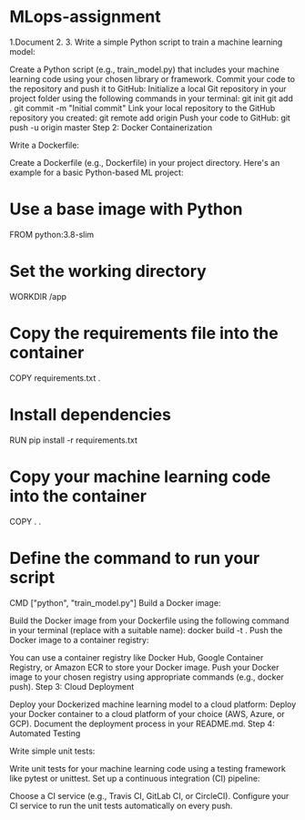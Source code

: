 # MLops-assignment
1.Document 2. 3. Write a simple Python script to train a machine learning model:

Create a Python script (e.g., train_model.py) that includes your machine learning code using your chosen library or framework.
Commit your code to the repository and push it to GitHub:
Initialize a local Git repository in your project folder using the following commands in your terminal:
git init
git add .
git commit -m "Initial commit"
Link your local repository to the GitHub repository you created:
git remote add origin <GitHub Repository URL>
Push your code to GitHub:
git push -u origin master
Step 2: Docker Containerization

Write a Dockerfile:

Create a Dockerfile (e.g., Dockerfile) in your project directory. Here's an example for a basic Python-based ML project:

# Use a base image with Python
FROM python:3.8-slim

# Set the working directory
WORKDIR /app

# Copy the requirements file into the container
COPY requirements.txt .

# Install dependencies
RUN pip install -r requirements.txt

# Copy your machine learning code into the container
COPY . .

# Define the command to run your script
CMD ["python", "train_model.py"]
Build a Docker image:

Build the Docker image from your Dockerfile using the following command in your terminal (replace <image-name> with a suitable name):
docker build -t <image-name> .
Push the Docker image to a container registry:

You can use a container registry like Docker Hub, Google Container Registry, or Amazon ECR to store your Docker image.
Push your Docker image to your chosen registry using appropriate commands (e.g., docker push).
Step 3: Cloud Deployment

Deploy your Dockerized machine learning model to a cloud platform:
Deploy your Docker container to a cloud platform of your choice (AWS, Azure, or GCP).
Document the deployment process in your README.md.
Step 4: Automated Testing

Write simple unit tests:

Write unit tests for your machine learning code using a testing framework like pytest or unittest.
Set up a continuous integration (CI) pipeline:

Choose a CI service (e.g., Travis CI, GitLab CI, or CircleCI).
Configure your CI service to run the unit tests automatically on every push.
